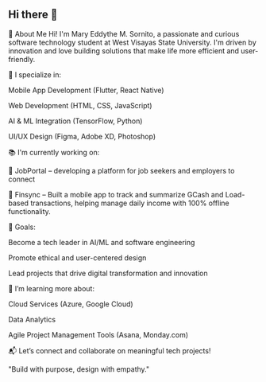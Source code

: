 ## Hi there 👋

👋 About Me
Hi! I'm Mary Eddythe M. Sornito, a passionate and curious software technology student at West Visayas State University. I'm driven by innovation and love building solutions that make life more efficient and user-friendly.

🔧 I specialize in:

Mobile App Development (Flutter, React Native)

Web Development (HTML, CSS, JavaScript)

AI & ML Integration (TensorFlow, Python)

UI/UX Design (Figma, Adobe XD, Photoshop)

📚 I'm currently working on:

🛒 JobPortal – developing a platform for job seekers and employers to connect

💬 Finsync – Built a mobile app to track and summarize GCash and Load-based transactions, helping manage daily income with 100% offline functionality.

🎯 Goals:

Become a tech leader in AI/ML and software engineering

Promote ethical and user-centered design

Lead projects that drive digital transformation and innovation

🧠 I’m learning more about:

Cloud Services (Azure, Google Cloud)

Data Analytics

Agile Project Management Tools (Asana, Monday.com)

📬 Let’s connect and collaborate on meaningful tech projects!

"Build with purpose, design with empathy."
